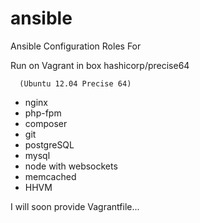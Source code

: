 ansible
=======

Ansible Configuration Roles For

Run on Vagrant in box hashicorp/precise64

      (Ubuntu 12.04 Precise 64)
      
- nginx
- php-fpm
- composer
- git
- postgreSQL
- mysql
- node with websockets
- memcached
- HHVM

I will soon provide Vagrantfile...

